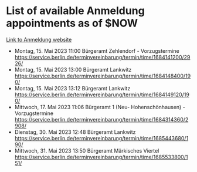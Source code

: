 # List of available Anmeldung appointments as of $NOW
[Link to Anmeldung website](https://service.berlin.de/terminvereinbarung/termin/tag.php?termin=1&anliegen[]=120686&dienstleisterlist=122210,122217,327316,122219,327312,122227,327314,122231,327346,122243,327348,122254,122252,329742,122260,329745,122262,329748,122271,327278,122273,327274,122277,327276,330436,122280,327294,122282,327290,122284,327292,122291,327270,122285,327266,122286,327264,122296,327268,150230,329760,122297,327286,122294,327284,122312,329763,122314,329775,122304,327330,122311,327334,122309,327332,317869,122281,327352,122279,329772,122283,122276,327324,122274,327326,122267,329766,122246,327318,122251,327320,122257,327322,122208,327298,122226,327300&herkunft=http%3A%2F%2Fservice.berlin.de%2Fdienstleistung%2F120686%2F)
- Montag, 15. Mai 2023 11:00 Bürgeramt Zehlendorf - Vorzugstermine https://service.berlin.de/terminvereinbarung/termin/time/1684141200/2926/
- Montag, 15. Mai 2023 13:00 Bürgeramt Lankwitz https://service.berlin.de/terminvereinbarung/termin/time/1684148400/190/
- Montag, 15. Mai 2023 13:12 Bürgeramt Lankwitz https://service.berlin.de/terminvereinbarung/termin/time/1684149120/190/
- Mittwoch, 17. Mai 2023 11:06 Bürgeramt 1 (Neu- Hohenschönhausen) - Vorzugstermine https://service.berlin.de/terminvereinbarung/termin/time/1684314360/2908/
- Dienstag, 30. Mai 2023 12:48 Bürgeramt Lankwitz https://service.berlin.de/terminvereinbarung/termin/time/1685443680/190/
- Mittwoch, 31. Mai 2023 13:50 Bürgeramt Märkisches Viertel https://service.berlin.de/terminvereinbarung/termin/time/1685533800/151/
